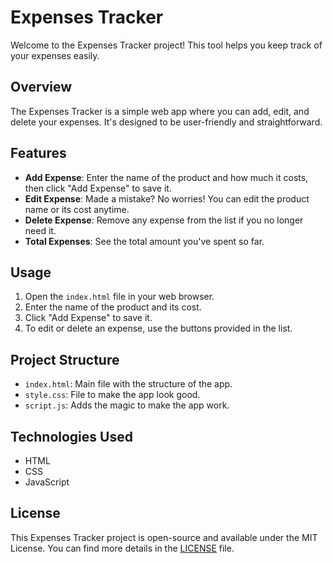 
# Expenses Tracker

Welcome to the Expenses Tracker project! This tool helps you keep track of your expenses easily. 

## Overview

The Expenses Tracker is a simple web app where you can add, edit, and delete your expenses. It's designed to be user-friendly and straightforward.

## Features

- **Add Expense**: Enter the name of the product and how much it costs, then click "Add Expense" to save it.
- **Edit Expense**: Made a mistake? No worries! You can edit the product name or its cost anytime.
- **Delete Expense**: Remove any expense from the list if you no longer need it.
- **Total Expenses**: See the total amount you've spent so far.

## Usage

1. Open the `index.html` file in your web browser.
2. Enter the name of the product and its cost.
3. Click "Add Expense" to save it.
4. To edit or delete an expense, use the buttons provided in the list.

## Project Structure

- `index.html`: Main file with the structure of the app.
- `style.css`: File to make the app look good.
- `script.js`: Adds the magic to make the app work.

## Technologies Used

- HTML
- CSS
- JavaScript

## License

This Expenses Tracker project is open-source and available under the MIT License. You can find more details in the [LICENSE](LICENSE) file.

